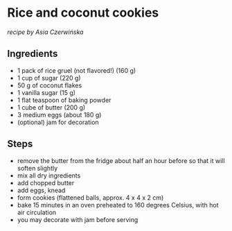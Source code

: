 Rice and coconut cookies
========================

_recipe by Asia Czerwińska_

Ingredients
-----------

* 1 pack of rice gruel (not flavored!) (160 g)
* 1 cup of sugar (220 g)
* 50 g of coconut flakes
* 1 vanilla sugar (15 g)
* 1 flat teaspoon of baking powder
* 1 cube of butter (200 g)
* 3 medium eggs (about 180 g)
* (optional) jam for decoration

Steps
-----

* remove the butter from the fridge about half an hour before so that it will
  soften slightly
* mix all dry ingredients
* add chopped butter
* add eggs, knead
* form cookies (flattened balls, approx. 4 x 4 x 2 cm)
* bake 15 minutes in an oven preheated to 160 degrees Celsius, with hot air
  circulation
* you may decorate with jam before serving   
